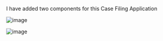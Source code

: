 I have added two components for this Case Filing Application

![image](https://user-images.githubusercontent.com/29857173/185910683-e10c382e-0f26-4bf8-a227-72e19449bfb3.png)

![image](https://user-images.githubusercontent.com/29857173/185910818-2c232306-ed8d-404d-a383-c14aff59732b.png)
